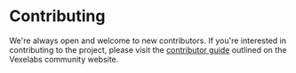 # Contributing

We're always open and welcome to new contributors. If you're interested in 
contributing to the project, please visit the 
[contributor guide][contributor-guide] outlined on the Vexelabs community
website.

[contributor-guide]: https://vexelabs.io/community/contributor-guide